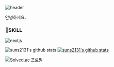 ![header](https://capsule-render.vercel.app/api?type=soft&color=gradient&height=300&section=footer&text=Sun%20Sik%20Yun&fontSize=90&fontColor=fff)

안녕하세요. 

### 🔨SKILL<br/>
![nextjs](https://img.shields.io/badge/next.js-000000?style=flat&logo=next.js&logoColor=white")

![suns2131's github stats](https://github-readme-stats.vercel.app/api?username=suns2131&show_icons=true)
[![suns2131's github stats](https://github-readme-stats.vercel.app/api/top-langs/?username=suns2131&show_icons=true&hide_border=true&title_color=004386&icon_color=004386&layout=compact)](https://github.com/suns2131)

[![Solved.ac
프로필](http://mazassumnida.wtf/api/v2/generate_badge?boj=suns2131)](https://solved.ac/suns2131)
